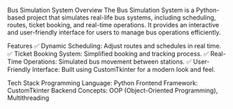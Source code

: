 Bus Simulation System
Overview
The Bus Simulation System is a Python-based project that simulates real-life bus systems, including scheduling, routes, ticket booking, and real-time operations. It provides an interactive and user-friendly interface for users to manage bus operations efficiently.

Features
✅ Dynamic Scheduling: Adjust routes and schedules in real time.
✅ Ticket Booking System: Simplified booking and tracking process.
✅ Real-Time Operations: Simulated bus movement between stations.
✅ User-Friendly Interface: Built using CustomTkinter for a modern look and feel.

Tech Stack
Programming Language: Python
Frontend Framework: CustomTkinter
Backend Concepts: OOP (Object-Oriented Programming), Multithreading
